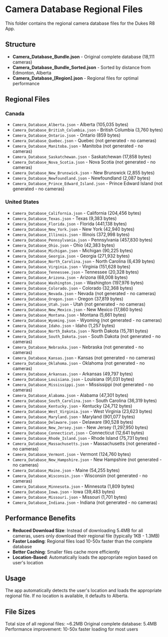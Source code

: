 # Camera Database Regional Files

This folder contains the regional camera database files for the Dukes R8 App.

## Structure

- **Camera_Database_Bundle.json** - Original complete database (18,111 cameras)
- **Camera_Database_Bundle_Sorted.json** - Sorted by distance from Edmonton, Alberta
- **Camera_Database_[Region].json** - Regional files for optimal performance

## Regional Files

### Canada
- `Camera_Database_Alberta.json` - Alberta (105,035 bytes)
- `Camera_Database_British_Columbia.json` - British Columbia (3,760 bytes)
- `Camera_Database_Ontario.json` - Ontario (859 bytes)
- `Camera_Database_Quebec.json` - Quebec (not generated - no cameras)
- `Camera_Database_Manitoba.json` - Manitoba (not generated - no cameras)
- `Camera_Database_Saskatchewan.json` - Saskatchewan (17,858 bytes)
- `Camera_Database_Nova_Scotia.json` - Nova Scotia (not generated - no cameras)
- `Camera_Database_New_Brunswick.json` - New Brunswick (2,855 bytes)
- `Camera_Database_Newfoundland.json` - Newfoundland (2,087 bytes)
- `Camera_Database_Prince_Edward_Island.json` - Prince Edward Island (not generated - no cameras)

### United States
- `Camera_Database_California.json` - California (204,456 bytes)
- `Camera_Database_Texas.json` - Texas (9,383 bytes)
- `Camera_Database_Florida.json` - Florida (441,138 bytes)
- `Camera_Database_New_York.json` - New York (42,940 bytes)
- `Camera_Database_Illinois.json` - Illinois (372,998 bytes)
- `Camera_Database_Pennsylvania.json` - Pennsylvania (457,830 bytes)
- `Camera_Database_Ohio.json` - Ohio (42,383 bytes)
- `Camera_Database_Michigan.json` - Michigan (90,225 bytes)
- `Camera_Database_Georgia.json` - Georgia (271,932 bytes)
- `Camera_Database_North_Carolina.json` - North Carolina (6,439 bytes)
- `Camera_Database_Virginia.json` - Virginia (151,628 bytes)
- `Camera_Database_Tennessee.json` - Tennessee (20,328 bytes)
- `Camera_Database_Arizona.json` - Arizona (68,008 bytes)
- `Camera_Database_Washington.json` - Washington (197,976 bytes)
- `Camera_Database_Colorado.json` - Colorado (32,368 bytes)
- `Camera_Database_Nevada.json` - Nevada (not generated - no cameras)
- `Camera_Database_Oregon.json` - Oregon (37,819 bytes)
- `Camera_Database_Utah.json` - Utah (not generated - no cameras)
- `Camera_Database_New_Mexico.json` - New Mexico (17,860 bytes)
- `Camera_Database_Montana.json` - Montana (5,661 bytes)
- `Camera_Database_Wyoming.json` - Wyoming (not generated - no cameras)
- `Camera_Database_Idaho.json` - Idaho (1,257 bytes)
- `Camera_Database_North_Dakota.json` - North Dakota (15,781 bytes)
- `Camera_Database_South_Dakota.json` - South Dakota (not generated - no cameras)
- `Camera_Database_Nebraska.json` - Nebraska (not generated - no cameras)
- `Camera_Database_Kansas.json` - Kansas (not generated - no cameras)
- `Camera_Database_Oklahoma.json` - Oklahoma (not generated - no cameras)
- `Camera_Database_Arkansas.json` - Arkansas (49,797 bytes)
- `Camera_Database_Louisiana.json` - Louisiana (91,031 bytes)
- `Camera_Database_Mississippi.json` - Mississippi (not generated - no cameras)
- `Camera_Database_Alabama.json` - Alabama (47,301 bytes)
- `Camera_Database_South_Carolina.json` - South Carolina (36,319 bytes)
- `Camera_Database_Kentucky.json` - Kentucky (24,712 bytes)
- `Camera_Database_West_Virginia.json` - West Virginia (23,623 bytes)
- `Camera_Database_Maryland.json` - Maryland (901,077 bytes)
- `Camera_Database_Delaware.json` - Delaware (90,528 bytes)
- `Camera_Database_New_Jersey.json` - New Jersey (1,297,950 bytes)
- `Camera_Database_Connecticut.json` - Connecticut (12,641 bytes)
- `Camera_Database_Rhode_Island.json` - Rhode Island (75,731 bytes)
- `Camera_Database_Massachusetts.json` - Massachusetts (not generated - no cameras)
- `Camera_Database_Vermont.json` - Vermont (124,760 bytes)
- `Camera_Database_New_Hampshire.json` - New Hampshire (not generated - no cameras)
- `Camera_Database_Maine.json` - Maine (54,255 bytes)
- `Camera_Database_Wisconsin.json` - Wisconsin (not generated - no cameras)
- `Camera_Database_Minnesota.json` - Minnesota (1,809 bytes)
- `Camera_Database_Iowa.json` - Iowa (39,483 bytes)
- `Camera_Database_Missouri.json` - Missouri (1,701 bytes)
- `Camera_Database_Indiana.json` - Indiana (not generated - no cameras)

## Performance Benefits

- **Reduced Download Size**: Instead of downloading 5.4MB for all cameras, users only download their regional file (typically 1KB - 1.3MB)
- **Faster Loading**: Regional files load 10-50x faster than the complete database
- **Better Caching**: Smaller files cache more efficiently
- **Location-Based**: Automatically loads the appropriate region based on user's location

## Usage

The app automatically detects the user's location and loads the appropriate regional file. If no location is available, it defaults to Alberta.

## File Sizes

Total size of all regional files: ~6.2MB
Original complete database: 5.4MB
Performance improvement: 10-50x faster loading for most users




















